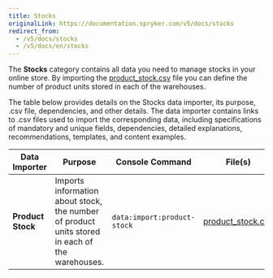 ```yaml
---
title: Stocks
originalLink: https://documentation.spryker.com/v5/docs/stocks
redirect_from:
  - /v5/docs/stocks
  - /v5/docs/en/stocks
---
```


The **Stocks** category contains all data you need to manage stocks in your online store. 
By importing the [product_stock.csv](https://documentation.spryker.com/docs/en/file-details-product-stockcsv) file you can define the number of product units stored in each of the warehouses.

The table below provides details on the Stocks data importer, its purpose, .csv file, dependencies, and other details. The data importer contains links to .csv files used to import the corresponding data, including specifications of mandatory and unique fields, dependencies, detailed explanations, recommendations, templates, and content examples.

| Data Importer | Purpose | Console Command| File(s) | Dependencies |
| --- | --- | --- | --- |--- |
| **Product Stock**   | Imports information about stock, the number of product units stored in each of the warehouses. |`data:import:product-stock` |[product_stock.csv](https://documentation.spryker.com/docs/en/file-details-product-stockcsv) |<ul><li>[product_concrete.csv](https://documentation.spryker.com/docs/en/file-details-product-concretecsv)</li><li>[warehouse.csv](https://documentation.spryker.com/docs/en/file-details-warehousecsv)</li></ul> |
